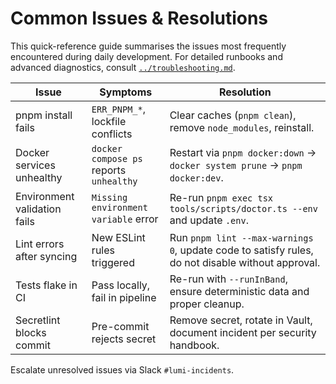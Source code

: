 # Common Issues & Resolutions

This quick-reference guide summarises the issues most frequently encountered during daily development. For detailed runbooks and advanced diagnostics, consult [`../troubleshooting.md`](../troubleshooting.md).

| Issue                        | Symptoms                                | Resolution                                                                                       |
| ---------------------------- | --------------------------------------- | ------------------------------------------------------------------------------------------------ |
| pnpm install fails           | `ERR_PNPM_*`, lockfile conflicts        | Clear caches (`pnpm clean`), remove `node_modules`, reinstall.                                   |
| Docker services unhealthy    | `docker compose ps` reports `unhealthy` | Restart via `pnpm docker:down` → `docker system prune` → `pnpm docker:dev`.                      |
| Environment validation fails | `Missing environment variable` error    | Re-run `pnpm exec tsx tools/scripts/doctor.ts --env` and update `.env`.                          |
| Lint errors after syncing    | New ESLint rules triggered              | Run `pnpm lint --max-warnings 0`, update code to satisfy rules, do not disable without approval. |
| Tests flake in CI            | Pass locally, fail in pipeline          | Re-run with `--runInBand`, ensure deterministic data and proper cleanup.                         |
| Secretlint blocks commit     | Pre-commit rejects secret               | Remove secret, rotate in Vault, document incident per security handbook.                         |

Escalate unresolved issues via Slack `#lumi-incidents`.

